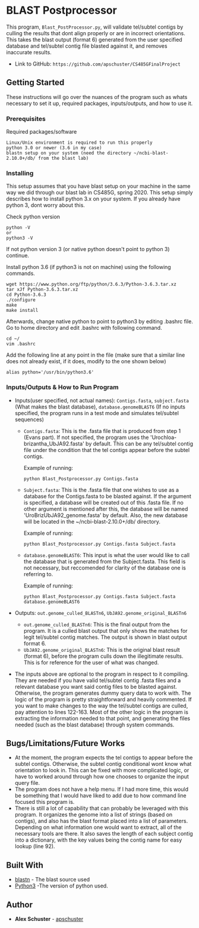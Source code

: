 # BLAST Postprocessor

This program, `Blast_PostProcessor.py`, will validate tel/subtel contigs by culling the results that dont align properly or are in incorrect orientations. This takes the blast output (format 6) generated from the user specified database and tel/subtel contig file blasted against it, and removes inaccurate results.

* Link to GitHub: `https://github.com/apschuster/CS485GFinalProject`
  
## Getting Started

These instructions will go over the nuances of the program such as whats necessary to set it up, required packages, inputs/outputs, and how to use it.

### Prerequisites

Required packages/software

```
Linux/Unix environment is required to run this properly
python 3.0 or newer (3.6 in my case)
blastn setup on your system (need the directory ~/ncbi-blast-2.10.0+/db/ from the blast lab)
```

### Installing

This setup assumes that you have blast setup on your machine in the same way we did through our blast lab in CS485G, spring 2020. This setup simply describes how to install python 3.x on your system. If you already have python 3, dont worry about this.

Check python version

```
python -V
or
python3 -V
```

If not python version 3 (or native python doesn't point to python 3) continue.

Install python 3.6 (if python3 is not on machine) using the following commands.

```
wget https://www.python.org/ftp/python/3.6.3/Python-3.6.3.tar.xz
tar xJf Python-3.6.3.tar.xz
cd Python-3.6.3
./configure
make
make install
```

Afterwards, change native python to point to python3 by editing .bashrc file. Go to home directory and edit .bashrc with following command.

```
cd ~/
vim .bashrc
```

Add the following line at any point in the file (make sure that a similar line does not already exist, if it does, modify to the one shown below)

```
alias python='/usr/bin/python3.6'
```

### Inputs/Outputs & How to Run Program

* Inputs(user specified, not actual names): `Contigs.fasta`, `subject.fasta` (What makes the blast database), `database.genomeBLAST6` (If no inputs specified, the program runs in a test mode and simulates tel/subtel sequences)
  - `Contigs.fasta`: This is the .fasta file that is produced from step 1 (Evans part). If not specified, the program uses the 'Urochloa-brizantha_UbJA92.fasta' by default. This can be any tel/subtel contig file under the condition that the tel contigs appear before the subtel contigs.
  
    Example of running:
    ```
    python Blast_Postprocessor.py Contigs.fasta
    ```
  - `Subject.fasta`: This is the .fasta file that one wishes to use as a database for the Contigs.fasta to be blasted against. If the argument is specified, a database will be created out of this .fasta file. If no other argument is mentioned after this, the database will be named 'UroBrizUbJA92_genome.fasta' by default. Also, the new database will be located in the ~/ncbi-blast-2.10.0+/db/ directory.
    
    Example of running:
    ```
    python Blast_Postprocessor.py Contigs.fasta Subject.fasta
    ```
  - `database.genomeBLAST6`: This input is what the user would like to call the database that is generated from the Subject.fasta. This field is not necessary, but reccomended for clarity of the database one is referring to.
  
    Example of running:
    ```
    python Blast_Postprocessor.py Contigs.fasta Subject.fasta database.genomeBLAST6
    ```
* Outputs: `out.genome_culled_BLASTn6`, `UbJA92.genome_original_BLASTn6`
  - `out.genome_culled_BLASTn6`: This is the final output from the program. It is a culled blast output that only shows the matches for legit tel/subtel contig matches. The output is shown in blast output format 6.
  - `UbJA92.genome_original_BLASTn6`: This is the original blast result (format 6), before the program culls down the illegitimate results. This is for reference for the user of what was changed.

* The inputs above are optional to the program in respect to it compiling. They are needed if you have valid tel/subtel contig .fasta files and a relevant database you want said contig files to be blasted against. Otherwise, the program generates dummy query data to work with. The logic of the program is pretty straightforward and heavily commented. If you want to make changes to the way the tel/subtel contigs are culled, pay attention to lines 122-163. Most of the other logic in the program is extracting the information needed to that point, and generating the files needed (such as the blast database) through system commands.

## Bugs/Limitations/Future Works
* At the moment, the program expects the tel contigs to appear before the subtel contigs. Otherwise, the subtel contig conditional wont know what orientation to look in. This can be fixed with more complicated logic, or have to worked around through how one chooses to organize the input query file.
* The program does not have a help menu. If I had more time, this would be something that I would have liked to add due to how command line focused this program is.
* There is still a lot of capability that can probably be leveraged with this program. It organizes the genome into a list of strings (based on contigs), and also has the blast format placed into a list of parameters. Depending on what information one would want to extract, all of the necessary tools are there. It also saves the length of each subject contig into a dictionary, with the key values being the contig name for easy lookup (line 92).

## Built With

* [blastn](https://ftp.ncbi.nlm.nih.gov/blast/executables/blast+/LATEST/) - The blast source used
* [Python3](https://www.python.org/downloads/release/python-360/) -The version of python used.

## Author

* **Alex Schuster**  - [apschuster](https://github.com/apschuster)


